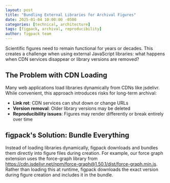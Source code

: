 ```yaml
---
layout: post
title: "Bundling External Libraries for Archival Figures"
date: 2025-01-04 10:00:00 -0500
categories: [technical, architecture]
tags: [figpack, archival, reproducibility]
author: figpack team
---
```


Scientific figures need to remain functional for years or decades. This creates a challenge when using external JavaScript libraries: what happens when CDN services disappear or library versions are removed?

## The Problem with CDN Loading

Many web applications load libraries dynamically from CDNs like jsdelivr. While convenient, this approach introduces risks for long-term archival:

- **Link rot**: CDN services can shut down or change URLs
- **Version removal**: Older library versions may be deleted
- **Reproducibility issues**: Figures may render differently or break entirely over time

## figpack's Solution: Bundle Everything

Instead of loading libraries dynamically, figpack downloads and bundles them directly into figure files during creation. For example, our force graph extension uses the force-graph library from https://cdn.jsdelivr.net/npm/force-graph@1.50.1/dist/force-graph.min.js. Rather than loading this at runtime, figpack downloads the exact version during figure creation and includes it in the bundle.
